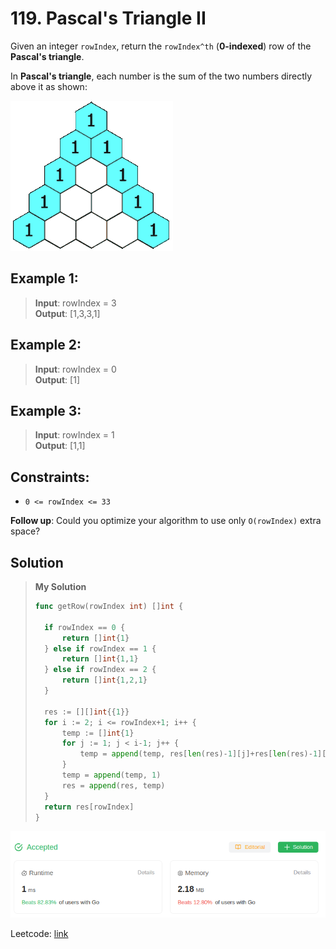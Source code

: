 # 119. Pascal's Triangle II

Given an integer `rowIndex`, return the `rowIndex^th` (**0-indexed**) row of the **Pascal's triangle**.

In **Pascal's triangle**, each number is the sum of the two numbers directly above it as shown:

![triangle](PascalTriangleAnimated2.gif)

## Example 1:
> **Input**: rowIndex = 3 \
> **Output**: [1,3,3,1]

## Example 2:
> **Input**: rowIndex = 0 \
> **Output**: [1]

## Example 3:
> **Input**: rowIndex = 1 \
> **Output**: [1,1]

## Constraints:
* `0 <= rowIndex <= 33`

**Follow up**: Could you optimize your algorithm to use only `O(rowIndex)` extra space?

## Solution
> **My Solution**
> ```go
> func getRow(rowIndex int) []int {
> 
> 	if rowIndex == 0 {
> 		return []int{1}
> 	} else if rowIndex == 1 {
> 		return []int{1,1}
> 	} else if rowIndex == 2 {
> 		return []int{1,2,1}
> 	}
> 
>   res := [][]int{{1}} 
> 	for i := 2; i <= rowIndex+1; i++ {
> 		temp := []int{1}
> 		for j := 1; j < i-1; j++ {
> 			temp = append(temp, res[len(res)-1][j]+res[len(res)-1][j-1])
> 		}
> 		temp = append(temp, 1)
> 		res = append(res, temp)
> 	}
> 	return res[rowIndex]
> }
> ```

![result](119.png)

Leetcode: [link](https://leetcode.com/problems/pascals-triangle-ii/description/)